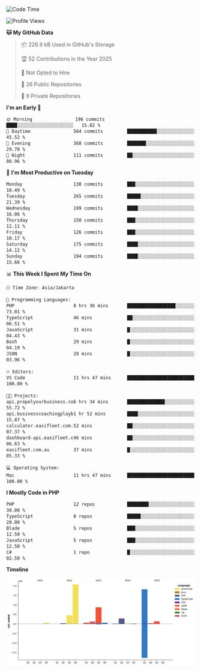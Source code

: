 <!--START_SECTION:waka-->
![Code Time](http://img.shields.io/badge/Code%20Time-895%20hrs%2049%20mins-blue)

![Profile Views](http://img.shields.io/badge/Profile%20Views-0-blue)

**🐱 My GitHub Data** 

> 📦 226.9 kB Used in GitHub's Storage 
 > 
> 🏆 52 Contributions in the Year 2025
 > 
> 🚫 Not Opted to Hire
 > 
> 📜 26 Public Repositories 
 > 
> 🔑 9 Private Repositories 
 > 
**I'm an Early 🐤** 

```text
🌞 Morning                196 commits         ████░░░░░░░░░░░░░░░░░░░░░   15.82 % 
🌆 Daytime                564 commits         ███████████░░░░░░░░░░░░░░   45.52 % 
🌃 Evening                368 commits         ███████░░░░░░░░░░░░░░░░░░   29.70 % 
🌙 Night                  111 commits         ██░░░░░░░░░░░░░░░░░░░░░░░   08.96 % 
```
📅 **I'm Most Productive on Tuesday** 

```text
Monday                   130 commits         ███░░░░░░░░░░░░░░░░░░░░░░   10.49 % 
Tuesday                  265 commits         █████░░░░░░░░░░░░░░░░░░░░   21.39 % 
Wednesday                199 commits         ████░░░░░░░░░░░░░░░░░░░░░   16.06 % 
Thursday                 150 commits         ███░░░░░░░░░░░░░░░░░░░░░░   12.11 % 
Friday                   126 commits         ███░░░░░░░░░░░░░░░░░░░░░░   10.17 % 
Saturday                 175 commits         ████░░░░░░░░░░░░░░░░░░░░░   14.12 % 
Sunday                   194 commits         ████░░░░░░░░░░░░░░░░░░░░░   15.66 % 
```


📊 **This Week I Spent My Time On** 

```text
🕑︎ Time Zone: Asia/Jakarta

💬 Programming Languages: 
PHP                      8 hrs 36 mins       ██████████████████░░░░░░░   73.01 % 
TypeScript               46 mins             ██░░░░░░░░░░░░░░░░░░░░░░░   06.51 % 
JavaScript               31 mins             █░░░░░░░░░░░░░░░░░░░░░░░░   04.43 % 
Bash                     29 mins             █░░░░░░░░░░░░░░░░░░░░░░░░   04.19 % 
JSON                     28 mins             █░░░░░░░░░░░░░░░░░░░░░░░░   03.96 % 

🔥 Editors: 
VS Code                  11 hrs 47 mins      █████████████████████████   100.00 % 

🐱‍💻 Projects: 
api.propelyourbusiness.co6 hrs 34 mins       ██████████████░░░░░░░░░░░   55.72 % 
api.businesscoachingplayb1 hr 52 mins        ████░░░░░░░░░░░░░░░░░░░░░   15.87 % 
calculator.easifleet.com.52 mins             ██░░░░░░░░░░░░░░░░░░░░░░░   07.37 % 
dashboard-api.easifleet.c46 mins             ██░░░░░░░░░░░░░░░░░░░░░░░   06.63 % 
easifleet.com.au         37 mins             █░░░░░░░░░░░░░░░░░░░░░░░░   05.33 % 

💻 Operating System: 
Mac                      11 hrs 47 mins      █████████████████████████   100.00 % 
```

**I Mostly Code in PHP** 

```text
PHP                      12 repos            ████████░░░░░░░░░░░░░░░░░   30.00 % 
TypeScript               8 repos             █████░░░░░░░░░░░░░░░░░░░░   20.00 % 
Blade                    5 repos             ███░░░░░░░░░░░░░░░░░░░░░░   12.50 % 
JavaScript               5 repos             ███░░░░░░░░░░░░░░░░░░░░░░   12.50 % 
C#                       1 repo              █░░░░░░░░░░░░░░░░░░░░░░░░   02.50 % 
```



**Timeline**

![Lines of Code chart](https://raw.githubusercontent.com/brstreet2/brstreet2/main/assets/bar_graph.png)


<!--END_SECTION:waka-->
